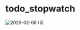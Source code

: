 # todo_stopwatch
![2025-02-08 (5)](https://github.com/user-attachments/assets/7b1b5c78-569d-460e-a8e4-55b5b3466ce8)
